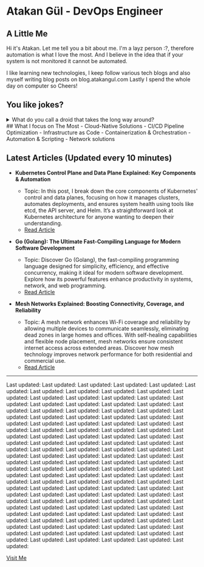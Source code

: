 # Atakan Gül - DevOps Engineer

## A Little Me
Hi it's Atakan. Let me tell you a bit about me. I'm a layz person :?, therefore automation is what I love the most. And I believe in the idea that if your system is not monitored it cannot be automated. 

I like learning new technologies, I keep follow various tech blogs and also myself writing blog posts on blog.atakangul.com Lastly I spend the whole day on computer so Cheers!

## You like jokes?
<details>
  <summary>What do you call a droid that takes the long way around?</summary>
  
  R2 detour.
</details>
## What I focus on The Most
- Cloud-Native Solutions
- CI/CD Pipeline Optimization
- Infrastructure as Code
- Containerization & Orchestration
- Automation & Scripting
- Network solutions

## Latest Articles (Updated every 10 minutes)
- **Kubernetes Control Plane and Data Plane Explained: Key Components & Automation**
  - Topic: In this post, I break down the core components of Kubernetes' control and data planes, focusing on how it manages clusters, automates deployments, and ensures system health using tools like etcd, the API server, and Helm. It’s a straightforward look at Kubernetes architecture for anyone wanting to deepen their understanding.
  - [Read Article](https://atakangul.com/blogs/kubernetes-control-data-plane)
 
- **Go (Golang): The Ultimate Fast-Compiling Language for Modern Software Development**
  - Topic: Discover Go (Golang), the fast-compiling programming language designed for simplicity, efficiency, and effective concurrency, making it ideal for modern software development. Explore how its powerful features enhance productivity in systems, network, and web programming.
  - [Read Article](https://atakangul.com/blogs/go-golang-fast-compilation)
 
- **Mesh Networks Explained: Boosting Connectivity, Coverage, and Reliability**
  - Topic: A mesh network enhances Wi-Fi coverage and reliability by allowing multiple devices to communicate seamlessly, eliminating dead zones in large homes and offices. With self-healing capabilities and flexible node placement, mesh networks ensure consistent internet access across extended areas. Discover how mesh technology improves network performance for both residential and commercial use.
  - [Read Article](https://atakangul.com/blogs/mesh-networks-boost-connectivity-reliability)
---
Last updated: 
Last updated: 
Last updated: 
Last updated: 
Last updated: 
Last updated: 
Last updated: 
Last updated: 
Last updated: 
Last updated: 
Last updated: 
Last updated: 
Last updated: 
Last updated: 
Last updated: 
Last updated: 
Last updated: 
Last updated: 
Last updated: 
Last updated: 
Last updated: 
Last updated: 
Last updated: 
Last updated: 
Last updated: 
Last updated: 
Last updated: 
Last updated: 
Last updated: 
Last updated: 
Last updated: 
Last updated: 
Last updated: 
Last updated: 
Last updated: 
Last updated: 
Last updated: 
Last updated: 
Last updated: 
Last updated: 
Last updated: 
Last updated: 
Last updated: 
Last updated: 
Last updated: 
Last updated: 
Last updated: 
Last updated: 
Last updated: 
Last updated: 
Last updated: 
Last updated: 
Last updated: 
Last updated: 
Last updated: 
Last updated: 
Last updated: 
Last updated: 
Last updated: 
Last updated: 
Last updated: 
Last updated: 
Last updated: 
Last updated: 
Last updated: 
Last updated: 
Last updated: 
Last updated: 
Last updated: 
Last updated: 
Last updated: 
Last updated: 
Last updated: 
Last updated: 
Last updated: 
Last updated: 
Last updated: 
Last updated: 
Last updated: 
Last updated: 
Last updated: 
Last updated: 
Last updated: 
Last updated: 
Last updated: 
Last updated: 
Last updated: 
Last updated: 
Last updated: 
Last updated: 
Last updated: 
Last updated: 
Last updated: 
Last updated: 
Last updated: 
Last updated: 
Last updated: 
Last updated: 
Last updated: 
Last updated: 
Last updated: 
Last updated: 
Last updated: 
Last updated: 
Last updated: 
Last updated: 
Last updated: 
Last updated: 
Last updated: 
Last updated: 
Last updated: 
Last updated: 
Last updated: 
Last updated: 
Last updated: 
Last updated: 
Last updated: 
Last updated: 
Last updated: 
Last updated: 
Last updated: 
Last updated: 
Last updated: 
Last updated: 
Last updated: 
Last updated: 

[Visit Me](https://www.atakangul.com)
